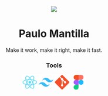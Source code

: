 
<div align="center">
  <img src="https://media.giphy.com/media/v1.Y2lkPTc5MGI3NjExZTl5aDN1YjY4c2NzMTR5MzBzc2YxbHY0OHNoeGgzNDAya2dsZHlkNCZlcD12MV9pbnRlcm5hbF9naWZfYnlfaWQmY3Q9Zw/2IudUHdI075HL02Pkk/giphy.gif" width=240>
  <h1>Paulo Mantilla</h1>
  <p>Make it work, make it right, make it fast.</p>

  <h3>Tools</h3>
  <img src="https://github.com/devicons/devicon/blob/master/icons/react/react-original.svg" width=40 height=40>
  <img src="https://github.com/devicons/devicon/blob/master/icons/tailwindcss/tailwindcss-original.svg" width=40 height=40>
  <img src="https://github.com/devicons/devicon/blob/master/icons/git/git-original.svg" width=40 height=40>
  <img src="https://github.com/devicons/devicon/blob/master/icons/figma/figma-original.svg" width=40 height=40>
</div>

<!--
**paulomantilla04/paulomantilla04** is a ✨ _special_ ✨ repository because its `README.md` (this file) appears on your GitHub profile.

Here are some ideas to get you started:

- 🔭 I’m currently working on ...
- 🌱 I’m currently learning ...
- 👯 I’m looking to collaborate on ...
- 🤔 I’m looking for help with ...
- 💬 Ask me about ...
- 📫 How to reach me: ...
- 😄 Pronouns: ...
- ⚡ Fun fact: ...
-->
